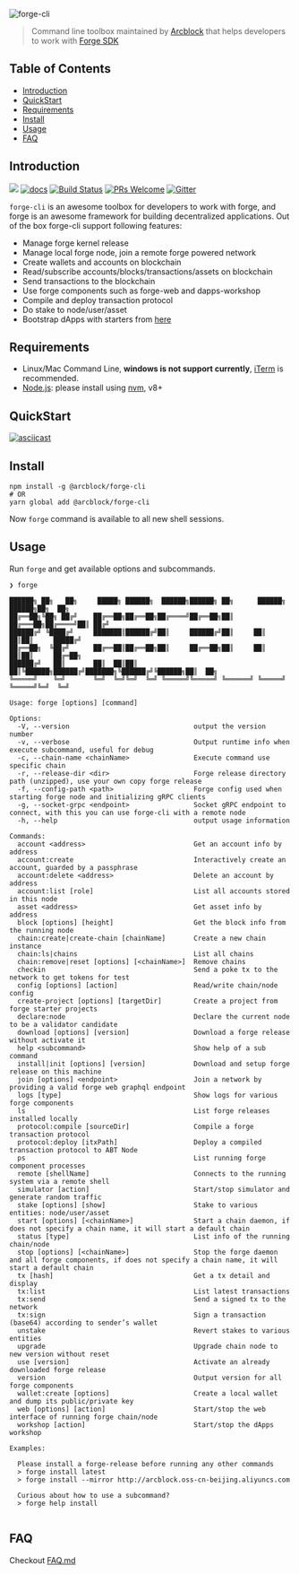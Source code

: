 ![forge-cli](https://www.arcblock.io/.netlify/functions/badge/?text=Forge%20CLI)

> Command line toolbox maintained by [Arcblock](https://www.arcblock.io) that helps developers to work with [Forge SDK](https://docs.arcblock.io/forge/latest/)

## Table of Contents

- [Introduction](#introduction)
- [QuickStart](#quickstart)
- [Requirements](#requirements)
- [Install](#install)
- [Usage](#usage)
- [FAQ](#faq)

## Introduction

[![](https://img.shields.io/npm/v/@arcblock/forge-cli.svg?label=forge-cli&style=flat-square)](https://www.npmjs.com/package/@arcblock/forge-cli)
[![docs](https://img.shields.io/badge/powered%20by-arcblock-green.svg?style=flat-square)](https://docs.arcblock.io/forge/latest/tools/forge_cli.html)
[![Build Status](https://img.shields.io/travis/com/arcblock/forge-cli?style=flat-square)](https://travis-ci.com/arcblock/forge-cli)
[![PRs Welcome](https://img.shields.io/badge/PRs-welcome-brightgreen.svg?style=flat-square)](http://makeapullrequest.com)
[![Gitter](https://img.shields.io/gitter/room/ArcBlock/community?style=flat-square&color=%234cb696)](https://gitter.im/ArcBlock/community?utm_source=badge&utm_medium=badge&utm_campaign=pr-badge)

`forge-cli` is an awesome toolbox for developers to work with forge, and forge is an awesome framework for building decentralized applications. Out of the box forge-cli support following features:

- Manage forge kernel release
- Manage local forge node, join a remote forge powered network
- Create wallets and accounts on blockchain
- Read/subscribe accounts/blocks/transactions/assets on blockchain
- Send transactions to the blockchain
- Use forge components such as forge-web and dapps-workshop
- Compile and deploy transaction protocol
- Do stake to node/user/asset
- Bootstrap dApps with starters from [here](https://github.com/ArcBlock/forge-dapp-starters)

## Requirements

- Linux/Mac Command Line, **windows is not support currently**, [iTerm](http://www.iterm2.com/) is recommended.
- [Node.js](https://nodejs.org/): please install using [nvm](https://github.com/creationix/nvm), v8+

## QuickStart

[![asciicast](https://asciinema.org/a/253439.svg)](https://asciinema.org/a/253439)

## Install

```shell
npm install -g @arcblock/forge-cli
# OR
yarn global add @arcblock/forge-cli
```

Now `forge` command is available to all new shell sessions.

## Usage

Run `forge` and get available options and subcommands.

```terminal
❯ forge

██████╗ ██╗   ██╗     █████╗ ██████╗  ██████╗██████╗ ██╗      ██████╗  ██████╗██╗  ██╗
██╔══██╗╚██╗ ██╔╝    ██╔══██╗██╔══██╗██╔════╝██╔══██╗██║     ██╔═══██╗██╔════╝██║ ██╔╝
██████╔╝ ╚████╔╝     ███████║██████╔╝██║     ██████╔╝██║     ██║   ██║██║     █████╔╝ 
██╔══██╗  ╚██╔╝      ██╔══██║██╔══██╗██║     ██╔══██╗██║     ██║   ██║██║     ██╔═██╗ 
██████╔╝   ██║       ██║  ██║██║  ██║╚██████╗██████╔╝███████╗╚██████╔╝╚██████╗██║  ██╗
╚═════╝    ╚═╝       ╚═╝  ╚═╝╚═╝  ╚═╝ ╚═════╝╚═════╝ ╚══════╝ ╚═════╝  ╚═════╝╚═╝  ╚═╝
                                                                                      
Usage: forge [options] [command]

Options:
  -V, --version                               output the version number
  -v, --verbose                               Output runtime info when execute subcommand, useful for debug
  -c, --chain-name <chainName>                Execute command use specific chain
  -r, --release-dir <dir>                     Forge release directory path (unzipped), use your own copy forge release
  -f, --config-path <path>                    Forge config used when starting forge node and initializing gRPC clients
  -g, --socket-grpc <endpoint>                Socket gRPC endpoint to connect, with this you can use forge-cli with a remote node
  -h, --help                                  output usage information

Commands:
  account <address>                           Get an account info by address
  account:create                              Interactively create an account, guarded by a passphrase
  account:delete <address>                    Delete an account by address
  account:list [role]                         List all accounts stored in this node
  asset <address>                             Get asset info by address
  block [options] [height]                    Get the block info from the running node
  chain:create|create-chain [chainName]       Create a new chain instance
  chain:ls|chains                             List all chains
  chain:remove|reset [options] [<chainName>]  Remove chains
  checkin                                     Send a poke tx to the network to get tokens for test
  config [options] [action]                   Read/write chain/node config
  create-project [options] [targetDir]        Create a project from forge starter projects
  declare:node                                Declare the current node to be a validator candidate
  download [options] [version]                Download a forge release without activate it
  help <subcommand>                           Show help of a sub command
  install|init [options] [version]            Download and setup forge release on this machine
  join [options] <endpoint>                   Join a network by providing a valid forge web graphql endpoint
  logs [type]                                 Show logs for various forge components
  ls                                          List forge releases installed locally
  protocol:compile [sourceDir]                Compile a forge transaction protocol
  protocol:deploy [itxPath]                   Deploy a compiled transaction protocol to ABT Node
  ps                                          List running forge component processes
  remote [shellName]                          Connects to the running system via a remote shell
  simulator [action]                          Start/stop simulator and generate random traffic
  stake [options] [show]                      Stake to various entities: node/user/asset
  start [options] [<chainName>]               Start a chain daemon, if does not specify a chain name, it will start a default chain
  status [type]                               List info of the running chain/node
  stop [options] [<chainName>]                Stop the forge daemon and all forge components, if does not specify a chain name, it will start a default chain
  tx [hash]                                   Get a tx detail and display
  tx:list                                     List latest transactions
  tx:send                                     Send a signed tx to the network
  tx:sign                                     Sign a transaction (base64) according to sender’s wallet
  unstake                                     Revert stakes to various entities
  upgrade                                     Upgrade chain node to new version without reset
  use [version]                               Activate an already downloaded forge release
  version                                     Output version for all forge components
  wallet:create [options]                     Create a local wallet and dump its public/private key
  web [options] [action]                      Start/stop the web interface of running forge chain/node
  workshop [action]                           Start/stop the dApps workshop

Examples:

  Please install a forge-release before running any other commands
  > forge install latest
  > forge install --mirror http://arcblock.oss-cn-beijing.aliyuncs.com

  Curious about how to use a subcommand?
  > forge help install
  

```

## FAQ

Checkout [FAQ.md](./docs/FAQ.md)
